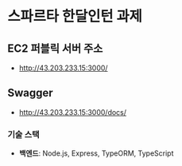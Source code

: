 # 스파르타 한달인턴 과제


## EC2 퍼블릭 서버  주소

- http://43.203.233.15:3000/



## Swagger

- http://43.203.233.15:3000/docs/

### 기술 스택
- **백엔드**: Node.js, Express, TypeORM, TypeScript







